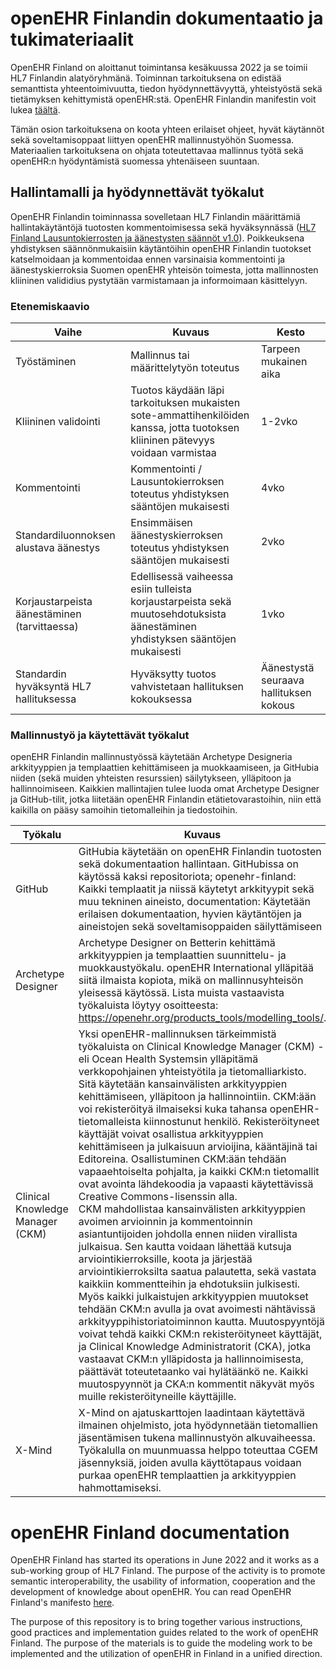 # openEHR Finlandin dokumentaatio ja tukimateriaalit

OpenEHR Finland on aloittanut toimintansa kesäkuussa 2022 ja se toimii HL7 Finlandin alatyöryhmänä. Toiminnan tarkoituksena on edistää semanttista yhteentoimivuutta, tiedon hyödynnettävyyttä, yhteistyöstä sekä tietämyksen kehittymistä openEHR:stä. OpenEHR Finlandin manifestin voit lukea [täältä](https://www.hl7.fi/openehr-alatyoryhma/manifesti-2022-openehr-finland/). 

Tämän osion tarkoituksena on koota yhteen erilaiset ohjeet, hyvät käytännöt sekä soveltamisoppaat liittyen openEHR mallinnustyöhön Suomessa.
Materiaalien tarkoituksena on ohjata toteutettavaa mallinnus työtä sekä openEHR:n hyödyntämistä suomessa yhtenäiseen suuntaan.

## Hallintamalli ja hyödynnettävät työkalut

OpenEHR Finlandin toiminnassa sovelletaan HL7 Finlandin määrittämiä hallintakäytäntöjä tuotosten kommentoimisessa sekä hyväksynnässä ([HL7 Finland Lausuntokierrosten ja äänestysten säännöt v1.0](https://www.hl7.fi/wp-content/uploads/HL7_Finland_lausunto_ja_%C3%A4%C3%A4nestyskierrosten_s%C3%A4%C3%A4nn%C3%B6t_v100_20140512.doc)). Poikkeuksena yhdistyksen säännönmukaisiin käytäntöihin openEHR Finlandin tuotokset katselmoidaan ja kommentoidaa ennen varsinaisia kommentointi ja äänestyskierroksia Suomen openEHR yhteisön toimesta, jotta mallinnosten kliininen valididius pystytään varmistamaan ja informoimaan käsittelyyn.

### Etenemiskaavio
| Vaihe | Kuvaus | Kesto |
| --- | --- | --- |
| Työstäminen | Mallinnus tai määrittelytyön toteutus | Tarpeen mukainen aika |
| Kliininen validointi | Tuotos käydään läpi tarkoituksen mukaisten sote-ammattihenkilöiden kanssa, jotta tuotoksen kliininen pätevyys voidaan varmistaa | 1-2vko |
| Kommentointi | Kommentointi / Lausuntokierroksen toteutus yhdistyksen sääntöjen mukaisesti | 4vko |
| Standardiluonnoksen alustava äänestys | Ensimmäisen äänestyskierroksen toteutus yhdistyksen sääntöjen mukaisesti | 2vko |
| Korjaustarpeista äänestäminen (tarvittaessa) | Edellisessä vaiheessa esiin tulleista korjaustarpeista sekä muutosehdotuksista äänestäminen yhdistyksen sääntöjen mukaisesti | 1vko |
| Standardin hyväksyntä HL7 hallituksessa | Hyväksytty tuotos vahvistetaan hallituksen kokouksessa | Äänestystä seuraava hallituksen kokous |

### Mallinnustyö ja käytettävät työkalut

openEHR Finlandin mallinnustyössä käytetään Archetype Designeria arkkityyppien ja templaattien kehittämiseen ja muokkaamiseen, ja GitHubia niiden (sekä muiden yhteisten resurssien) säilytykseen, ylläpitoon ja hallinnoimiseen. Kaikkien mallintajien tulee luoda omat  Archetype Designer ja GitHub-tilit, jotka liitetään openEHR Finlandin etätietovarastoihin, niin että kaikilla on pääsy samoihin tietomalleihin ja tiedostoihin.


| Työkalu | Kuvaus | Ohjeet ja lisätiedot |
| --- | --- | --- |
| GitHub | GitHubia käytetään on openEHR Finlandin tuotosten sekä dokumentaation hallintaan. GitHubissa on käytössä kaksi repositoriota; openehr-finland: Kaikki templaatit ja niissä käytetyt arkkityypit sekä muu tekninen aineisto, documentation: Käytetään erilaisen dokumentaation, hyvien käytäntöjen ja aineistojen sekä soveltamisoppaiden säilyttämiseen | - https://github.com/openehr-finland<br/>- [Rekisteröitymisohje](https://github.com/openehr-finland/documentation/blob/main/guides/openEHR-Finland_GitHub_ohje_v1.pdf) |
| Archetype Designer | Archetype Designer on Betterin kehittämä arkkityyppien ja templaattien suunnittelu- ja muokkaustyökalu. openEHR International ylläpitää siitä ilmaista kopiota, mikä on mallinnusyhteisön yleisessä käytössä. Lista muista vastaavista työkaluista löytyy osoitteesta: https://openehr.org/products_tools/modelling_tools/. | - https://tools.openehr.org/designer/#/<br/> - [Rekisteröitymisohje](https://github.com/openehr-finland/documentation/blob/main/guides/openEHR-Finland_AD_ohje_v1.pdf)<br/> - [Ohje Archetype Designerin ja GitHubin linkittämisestä](https://github.com/openehr-finland/documentation/blob/main/guides/openEHR-Finland_AD-GitHub-linkitys_ohje_v1.pdf) |
| Clinical Knowledge Manager (CKM) | Yksi openEHR-mallinnuksen tärkeimmistä työkaluista on Clinical Knowledge Manager (CKM) - eli Ocean Health Systemsin ylläpitämä verkkopohjainen yhteistyötila ja tietomalliarkisto. Sitä käytetään kansainvälisten arkkityyppien kehittämiseen, ylläpitoon ja hallinnointiin. CKM:ään voi rekisteröityä ilmaiseksi kuka tahansa openEHR-tietomalleista kiinnostunut henkilö. Rekisteröityneet käyttäjät voivat osallistua arkkityyppien kehittämiseen ja julkaisuun arvioijina, kääntäjinä tai Editoreina. Osallistuminen CKM:ään tehdään vapaaehtoiselta pohjalta, ja kaikki CKM:n tietomallit ovat avointa lähdekoodia ja vapaasti käytettävissä Creative Commons-lisenssin alla.<br/>CKM mahdollistaa kansainvälisten arkkityyppien avoimen arvioinnin ja kommentoinnin asiantuntijoiden johdolla ennen niiden virallista julkaisua. Sen kautta voidaan lähettää kutsuja arviointikierroksille, koota ja järjestää arviointikierroksilta saatua palautetta, sekä vastata kaikkiin kommentteihin ja ehdotuksiin julkisesti.<br/>Myös kaikki julkaistujen arkkityyppien muutokset tehdään CKM:n avulla ja ovat avoimesti nähtävissä arkkityyppihistoriatoiminnon kautta. Muutospyyntöjä voivat tehdä kaikki CKM:n rekisteröityneet käyttäjät, ja Clinical Knowledge Administratorit (CKA), jotka vastaavat CKM:n ylläpidosta ja hallinnoimisesta, päättävät toteutetaanko vai hylätäänkö ne. Kaikki muutospyynnöt ja CKA:n kommentit näkyvät myös muille rekisteröityneille käyttäjille. | - https://ckm.openehr.org/ckm/<br/>- [CKM yleisohje](https://github.com/openehr-finland/documentation/blob/main/guides/CKM-yleisohjeet_v1.pdf)<br/>- [Suomennosten kommentointi CKM:ssä](https://github.com/openehr-finland/documentation/blob/main/guides/openEHR-CKM-suomennosten-kommentointi.pdf) |
| X-Mind | X-Mind on ajatuskarttojen laadintaan käytettävä ilmainen ohjelmisto, jota hyödynnetään tietomallien jäsentämisen tukena mallinnustyön alkuvaiheessa. Työkalulla on muunmuassa helppo toteuttaa CGEM jäsennyksiä, joiden avulla käyttötapaus voidaan purkaa openEHR templaattien ja arkkityyppien hahmottamiseksi. | - https://xmind.app/ |

# openEHR Finland documentation

OpenEHR Finland has started its operations in June 2022 and it works as a sub-working group of HL7 Finland. The purpose of the activity is to promote semantic interoperability, the usability of information, cooperation and the development of knowledge about openEHR. You can read OpenEHR Finland's manifesto [here](https://github.com/openehr-finland/documentation/blob/main/manifest.md).

The purpose of this repository is to bring together various instructions, good practices and implementation guides related to the work of openEHR Finland. The purpose of the materials is to guide the modeling work to be implemented and the utilization of openEHR in Finland in a unified direction.

